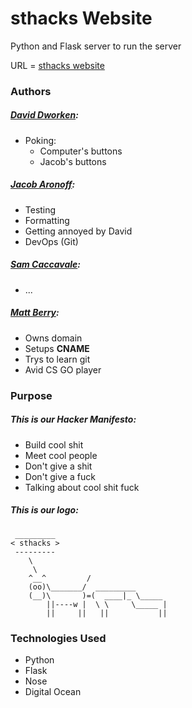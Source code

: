 # sthacks Website
Python and Flask server to run the server

URL = [sthacks website](sthacks.nu/)


### Authors
##### [David Dworken](mailto:dworken.d@husky.neu.edu):
* Poking: 
   * Computer's buttons
   * Jacob's buttons


##### [Jacob Aronoff](mailto:aronoff.j@husky.neu.edu):
* Testing
* Formatting
* Getting annoyed by David
* DevOps (Git)


##### [Sam Caccavale](mailto:caccavale.s@husky.neu.edu):
* ...

##### [Matt Berry](mailto:berry.matt@husky.neu.edu):
* Owns domain
* Setups __CNAME__
* Trys to learn git
* Avid CS GO player


### Purpose

##### This is our Hacker Manifesto:
* Build cool shit
* Meet cool people
* Don't give a shit
* Don't give a fuck
* Talking about cool shit fuck

##### This is our logo:

~~~
 _________ 
< sthacks >
 --------- 
    \
     \
    ^__^         /
    (oo)\_______/  _________
    (__)\       )=(  ____|_ \_____
        ||----w |  \ \     \_____ |
        ||     ||   ||           ||
~~~


### Technologies Used
* Python
* Flask
* Nose
* Digital Ocean

